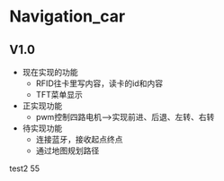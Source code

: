 # Navigation_car
## V1.0
* 现在实现的功能
     * RFID往卡里写内容，读卡的id和内容
     * TFT菜单显示
* 正实现功能
   * pwm控制四路电机-->实现前进、后退、左转、右转
* 待实现功能
   * 连接蓝牙，接收起点终点
   * 通过地图规划路径
  
test2
55
   
   
   
   
